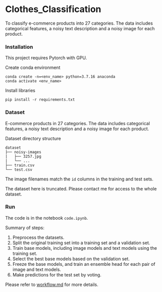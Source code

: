 # Clothes_Classification

To classify e-commerce products into 27 categories. The data includes categorical features, a noisy text description and a noisy image for each product.

### Installation

This project requires Pytorch with GPU.

Create conda environment
```
conda create -n=<env_name> python=3.7.16 anaconda
conda activate <env_name>
```

Install libraries

```
pip install -r requirements.txt
```

### Dataset

E-commerce products in 27 categories. The data includes categorical features, a noisy text description and a noisy image for each product.

Dataset directory structure
```
dataset
├── noisy-images
|   ├── 3257.jpg
|   └── ...
├── train.csv
└── test.csv
```
The image filenames match the ```id``` columns in the training and test sets. 

The dataset here is truncated. Please contact me for access to the whole dataset.

### Run

The code is in the notebook ```code.ipynb```.

Summary of steps:
1. Preprocess the datasets.
2. Split the original training set into a training set and a validation set.
3. Train base models, including image models and text models using the training set.
4. Select the best base models based on the validation set.
5. Freeze the base models, and train an ensemble head for each pair of image and text models.
6. Make predictions for the test set by voting.

Please refer to [workflow.md](./workflow.md) for more details.
